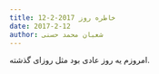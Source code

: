 ```yaml
---
title: خاطره روز 2017-2-12
date: 2017-2-12
author: شعبان محمد حسنی
---
```


امروزم یه روز عادی بود مثل روزای گذشته.